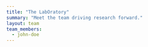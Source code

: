 ```yaml
---
title: "The LabOratory"
summary: "Meet the team driving research forward."
layout: team
team_members:
  - john-doe
---
```

